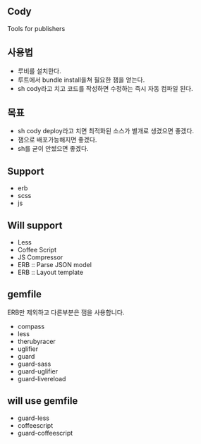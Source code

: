 ## Cody
Tools for publishers

## 사용법
  - 루비를 설치한다.
  - 루트에서 bundle install을쳐 필요한 잼을 얻는다.
  - sh cody라고 치고 코드를 작성하면 수정하는 즉시 자동 컴파일 된다.

## 목표
  - sh cody deploy라고 치면 최적화된 소스가 별개로 생겼으면 좋겠다.
  - 잼으로 배포가능해지면 좋겠다.
  - sh를 굳이 안썼으면 좋겠다.

## Support
  - erb
  - scss
  - js

## Will support
  - Less
  - Coffee Script
  - JS Compressor
  - ERB :: Parse JSON model
  - ERB :: Layout template


## gemfile
ERB만 제외하고 다른부분은 잼을 사용합니다.
  - compass
  - less
  - therubyracer
  - uglifier
  - guard
  - guard-sass
  - guard-uglifier
  - guard-livereload
  
## will use gemfile
  - guard-less
  - coffeescript
  - guard-coffeescript
  